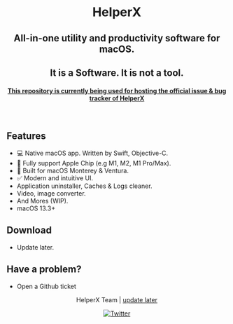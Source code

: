 <h1 align="middle">HelperX</p>
<p align="center">
  <h2 align="center">All-in-one utility and productivity software for macOS.</h2>
</p>

<p align="center">
  <h2 align="center">It is a Software. It is not a tool.</h2>
</p>

<h4 align="middle">
    <u>
        This repository is currently being used for hosting the official issue 
        & bug tracker of HelperX
    </u>
</h4>

<br>

## Features
* 💻 Native macOS app. Written by Swift, Objective-C.
* 🍎 Fully support Apple Chip (e.g M1, M2, M1 Pro/Max). 
* 💫 Built for macOS Monterey & Ventura.
* ✅ Modern and intuitive UI.
* Application uninstaller, Caches & Logs cleaner.
* Video, image converter.
* And Mores (WIP).
* macOS 13.3+

## Download
* Update later.

## Have a problem?

- Open a Github ticket

<p align="center">
    HelperX Team | 
    <a href="mailto:nick@tableplus.com">update later</a>
</p>

<p align="center">
    <!-- <a href="https://medium.com/@huyphams">
        <img src="https://img.shields.io/badge/-Medium-03a87c?style=for-the-badge" alt="Medium">
    </a> -->
    <!-- <a href="https://facebook.com/tableplusapp">
        <img src="https://img.shields.io/badge/-Facebook-3b5998?style=for-the-badge" alt="Facebook">
    </a> -->
    <a href="https://twitter.com/_StephenX_">
        <img src="https://img.shields.io/badge/-Twitter-00aced?style=for-the-badge" alt="Twitter">
    </a>
</p>